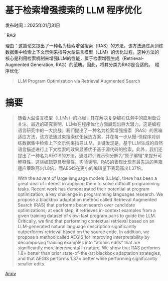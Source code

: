 # 基于检索增强搜索的 LLM 程序优化

发布时间：2025年01月31日

`RAG

理由：这篇论文提出了一种名为检索增强搜索（RAS）的方法，该方法通过从训练数据集中检索上下文示例来指导大型语言模型（LLM）的优化过程。这种方法的核心是利用检索机制来增强LLM的性能，属于检索增强生成（Retrieval-Augmented Generation, RAG）的范畴。因此，将其分类为RAG是合适的。` `程序优化`

> LLM Program Optimization via Retrieval Augmented Search

# 摘要

> 随着大型语言模型（LLMs）的兴起，其在解决复杂编程任务中的应用备受关注。最近的研究表明，LLMs在程序优化方面展现出巨大潜力，这是编程语言研究中的一大挑战。我们提出了一种名为检索增强搜索（RAS）的黑箱适应方法，该方法通过束搜索优化候选方案，并在每一步从慢-快程序对训练数据集中检索上下文示例来指导LLM。关键发现是，基于LLM生成的自然语言描述进行上下文检索的效果显著优于基于源代码的检索。此外，我们还提出了一种名为AEGIS的方法，通过将训练示例分解为“原子编辑”来提升可解释性，这些编辑更具增量性。实验表明，RAS的表现比现有最先进的黑箱适应策略高出1.8倍，而AEGIS在更小的编辑量下表现高出1.37倍。

> With the advent of large language models (LLMs), there has been a great deal of interest in applying them to solve difficult programming tasks. Recent work has demonstrated their potential at program optimization, a key challenge in programming languages research. We propose a blackbox adaptation method called Retrieval Augmented Search (RAS) that performs beam search over candidate optimizations; at each step, it retrieves in-context examples from a given training dataset of slow-fast program pairs to guide the LLM. Critically, we find that performing contextual retrieval based on an LLM-generated natural language description significantly outperforms retrieval based on the source code. In addition, we propose a method called AEGIS for improving interpretability by decomposing training examples into "atomic edits" that are significantly more incremental in nature. We show that RAS performs 1.8$\times$ better than prior state-of-the-art blackbox adaptation strategies, and that AEGIS performs 1.37$\times$ better while performing significantly smaller edits.

[Arxiv](https://arxiv.org/abs/2501.18916)